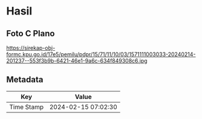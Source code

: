 # Hasil

## Foto C Plano

https://sirekap-obj-formc.kpu.go.id/17e5/pemilu/pdpr/15/71/11/10/03/1571111003033-20240214-201237--553f3b9b-6421-46e1-9a6c-634f849308c6.jpg


## Metadata

| Key        | Value               |
| ---------- | ------------------- |
| Time Stamp | 2024-02-15 07:02:30 |




